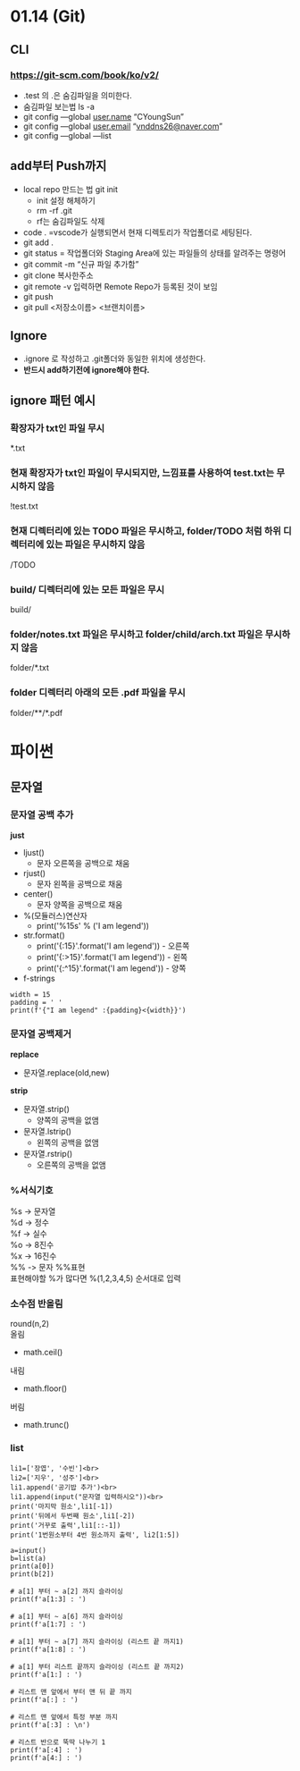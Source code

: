 # 01.14 (Git)
## CLI
### https://git-scm.com/book/ko/v2/
- .test 의 .은 숨김파일을 의미한다.
- 숨김파일 보는법 ls -a
- git config —global [user.name](http://user.name) “CYoungSun”
- git config —global [user.email](http://user.email) “vnddns26@naver.com”
- git config —global —list
## **add부터 Push까지**
- local repo 만드는 법 git init
    - init 설정 해체하기
    - rm -rf .git
    - rf는 숨김파일도 삭제
- code . =vscode가 실행되면서 현재 디렉토리가 작업폴더로 세팅된다.
- git add .
- git status = 작업폴더와 Staging Area에 있는 파일들의 상태를 알려주는 명령어
- git commit -m “신규 파일 추가함”
- git clone 복사한주소
- git remote -v 입력하면 Remote Repo가 등록된 것이 보임
- git push
- git pull <저장소이름> <브랜치이름>

## Ignore
- .ignore 로 작성하고 .git폴더와 동일한 위치에 생성한다.
- **반드시 add하기전에 ignore해야 한다.**

## ignore 패턴 예시
### 확장자가 txt인 파일 무시
*.txt
### 현재 확장자가 txt인 파일이 무시되지만, 느낌표를 사용하여 test.txt는 무시하지 않음
!test.txt
### 현재 디렉터리에 있는 TODO 파일은 무시하고, folder/TODO 처럼 하위 디렉터리에 있는 파일은 무시하지 않음
/TODO
### build/ 디렉터리에 있는 모든 파일은 무시
build/
### folder/notes.txt 파일은 무시하고 folder/child/arch.txt 파일은 무시하지 않음
folder/*.txt
### folder 디렉터리 아래의 모든 .pdf 파일을 무시
folder/**/*.pdf

# 파이썬
## 문자열
### 문자열 공백 추가
**just**<br>
- ljust()
    - 문자 오른쪽을 공백으로 채움
- rjust()
    - 문자 왼쪽을 공백으로 채움
- center()
    - 문자 양쪽을 공백으로 채움
- %(모듈러스)연산자
    - print('%15s' % ('I am legend'))
- str.format()
    - print('{:15}'.format('I am legend')) - 오른쪽
    - print('{:>15}'.format('I am legend')) - 왼쪽
    - print('{:^15}'.format('I am legend')) - 양쪽
- f-strings
```
width = 15
padding = ' '
print(f'{"I am legend" :{padding}<{width}}')
```    
### 문자열 공백제거
**replace**
- 문자열.replace(old,new)<br>

**strip**
- 문자열.strip()
    - 양쪽의 공백을 없앰
- 문자열.lstrip()
    - 왼쪽의 공백을 없앰
- 문자열.rstrip()
    - 오른쪽의 공백을 없앰<br>

### **%서식기호**<br>
%s -> 문자열<br>
%d -> 정수<br>
%f -> 실수<br>
%o -> 8진수<br>
%x -> 16진수<br>
%% -> 문자 %%표현<br>
표현해야할 %가 많다면 %(1,2,3,4,5) 순서대로 입력
### 소수점 반올림<br>
round(n,2)<br>
올림
- math.ceil()

내림
- math.floor()

버림
- math.trunc()

### **list**
```
li1=['장엽', '수빈']<br>
li2=['지우', '성주']<br>
li1.append('공기밥 추가')<br>
li1.append(input("문자열 입력하시오"))<br>
print('마지막 원소',li1[-1])
print('뒤에서 두번째 원소',li1[-2])
print('거꾸로 출력',li1[::-1])
print('1번원소부터 4번 원소까지 출력', li2[1:5])
```
```
a=input()
b=list(a)
print(a[0])
print(b[2])
```
```
# a[1] 부터 ~ a[2] 까지 슬라이싱
print(f'a[1:3] : ')
 
# a[1] 부터 ~ a[6] 까지 슬라이싱
print(f'a[1:7] : ')
 
# a[1] 부터 ~ a[7] 까지 슬라이싱 (리스트 끝 까지1)
print(f'a[1:8] : ')
 
# a[1] 부터 리스트 끝까지 슬라이싱 (리스트 끝 까지2)
print(f'a[1:] : ')
 
# 리스트 맨 앞에서 부터 맨 뒤 끝 까지
print(f'a[:] : ')
 
# 리스트 맨 앞에서 특정 부분 까지
print(f'a[:3] : \n')
 
# 리스트 반으로 뚝딱 나누기 1
print(f'a[:4] : ')
print(f'a[4:] : ')
```